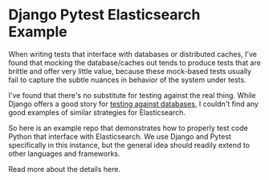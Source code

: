 # Django Pytest Elasticsearch Example

When writing tests that interface with databases or distributed caches, I've
found that mocking the database/caches out tends to produce tests that are
brittle and offer very little value, because these mock-based tests usually fail
to capture the subtle nuances in behavior of the system under tests.

I've found that there's no substitute for testing against the real thing. While
Django offers a good story for
[testing against databases](https://docs.djangoproject.com/en/3.0/topics/testing/overview/#the-test-database),
I couldn't find any good examples of similar strategies for Elasticsearch.

So here is an example repo that demonstrates how to properly test code Python
that interface with Elasticsearch. We use Django and Pytest specifically in this
instance, but the general idea should readily extend to other languages and
frameworks.

Read more about the details here.
